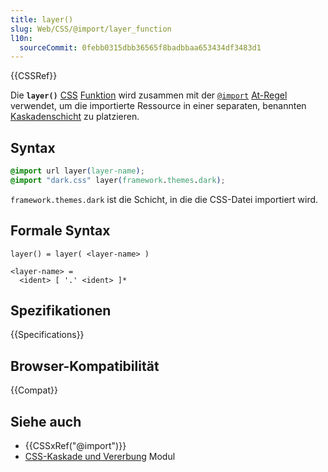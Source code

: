 ```yaml
---
title: layer()
slug: Web/CSS/@import/layer_function
l10n:
  sourceCommit: 0febb0315dbb36565f8badbbaa653434df3483d1
---
```


{{CSSRef}}

Die **`layer()`** [CSS](/de/docs/Web/CSS) [Funktion](/de/docs/Web/CSS/CSS_Functions) wird zusammen mit der [`@import`](/de/docs/Web/CSS/@import) [At-Regel](/de/docs/Web/CSS/At-rule) verwendet, um die importierte Ressource in einer separaten, benannten [Kaskadenschicht](/de/docs/Web/CSS/@layer) zu platzieren.

## Syntax

```css
@import url layer(layer-name);
@import "dark.css" layer(framework.themes.dark);
```

`framework.themes.dark` ist die Schicht, in die die CSS-Datei importiert wird.

## Formale Syntax

```plain
layer() = layer( <layer-name> )

<layer-name> =
  <ident> [ '.' <ident> ]*
```

## Spezifikationen

{{Specifications}}

## Browser-Kompatibilität

{{Compat}}

## Siehe auch

- {{CSSxRef("@import")}}
- [CSS-Kaskade und Vererbung](/de/docs/Web/CSS/CSS_cascade) Modul
